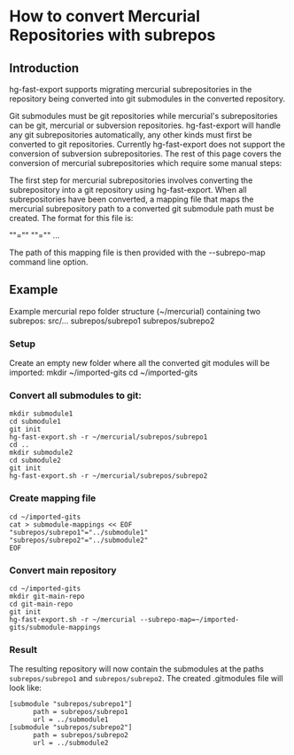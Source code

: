# How to convert Mercurial Repositories with subrepos

## Introduction

hg-fast-export supports migrating mercurial subrepositories in the
repository being converted into git submodules in the converted repository.

Git submodules must be git repositories while mercurial's subrepositories can
be git, mercurial or subversion repositories. hg-fast-export will handle any
git subrepositories automatically, any other kinds must first be converted
to git repositories. Currently hg-fast-export does not support the conversion
of subversion subrepositories. The rest of this page covers the conversion of
mercurial subrepositories which require some manual steps:

The first step for mercurial subrepositories involves converting the
subrepository into a git repository using hg-fast-export.  When all
subrepositories have been converted, a mapping file that maps the mercurial
subrepository path to a converted git submodule path must be created. The
format for this file is:

"<mercurial subrepo path>"="<git submodule path>"
"<mercurial subrepo path2>"="<git submodule path2>"
...

The path of this mapping file is then provided with the --subrepo-map
command line option.

## Example

Example mercurial repo folder structure (~/mercurial) containing two subrepos:
    src/...
    subrepos/subrepo1
    subrepos/subrepo2

### Setup
Create an empty new folder where all the converted git modules will be imported:
    mkdir ~/imported-gits
    cd ~/imported-gits

### Convert all submodules to git:
    mkdir submodule1
    cd submodule1
    git init
    hg-fast-export.sh -r ~/mercurial/subrepos/subrepo1
    cd ..
    mkdir submodule2
    cd submodule2
    git init
    hg-fast-export.sh -r ~/mercurial/subrepos/subrepo2

### Create mapping file
    cd ~/imported-gits
    cat > submodule-mappings << EOF
    "subrepos/subrepo1"="../submodule1"
    "subrepos/subrepo2"="../submodule2"
    EOF

### Convert main repository
    cd ~/imported-gits
    mkdir git-main-repo
    cd git-main-repo
    git init
    hg-fast-export.sh -r ~/mercurial --subrepo-map=~/imported-gits/submodule-mappings

### Result
The resulting repository will now contain the submodules at the paths
`subrepos/subrepo1` and `subrepos/subrepo2`. The created .gitmodules
file will look like:

    [submodule "subrepos/subrepo1"]
          path = subrepos/subrepo1
          url = ../submodule1
    [submodule "subrepos/subrepo2"]
          path = subrepos/subrepo2
          url = ../submodule2
